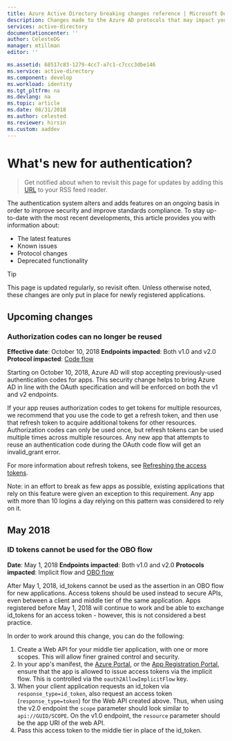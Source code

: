 ```yaml
---
title: Azure Active Directory breaking changes reference | Microsoft Docs
description: Changes made to the Azure AD protocols that may impact your application.
services: active-directory
documentationcenter: ''
author: CelesteDG
manager: mtillman
editor: ''

ms.assetid: 68517c83-1279-4cc7-a7c1-c7ccc3dbe146
ms.service: active-directory
ms.component: develop
ms.workload: identity
ms.tgt_pltfrm: na
ms.devlang: na
ms.topic: article
ms.date: 08/31/2018
ms.author: celested
ms.reviewer: hirsin
ms.custom: aaddev
---
```


# What's new for authentication? 

>Get notified about when to revisit this page for updates by adding this [URL](https://docs.microsoft.com/api/search/rss?search=%22whats%20new%20for%20authentication%22&locale=en-us) to your RSS feed reader.

The authentication system alters and adds features on an ongoing basis in order to improve security and improve standards compliance. To stay up-to-date with the most recent developments, this article provides you with information about:

- The latest features
- Known issues
- Protocol changes
- Deprecated functionality

> [!TIP] 
> This page is updated regularly, so revisit often. Unless otherwise noted, these changes are only put in place for newly registered applications.  

## Upcoming changes

### Authorization codes can no longer be reused

**Effective date**: October 10, 2018
**Endpoints impacted**: Both v1.0 and v2.0
**Protocol impacted**: [Code flow](v2-oauth2-auth-code-flow.md)

Starting on October 10, 2018, Azure AD will stop accepting previously-used authentication codes for apps.  This security change helps to bring Azure AD in line with the OAuth specification and will be enforced on both the v1 and v2 endpoints.

If your app reuses authorization codes to get tokens for multiple resources, we recommend that you use the code to get a refresh token, and then use that refresh token to acquire additional tokens for other resources. Authorization codes can only be used once, but refresh tokens can be used multiple times across multiple resources. Any new app that attempts to reuse an authentication code during the OAuth code flow will get an invalid_grant error.

For more information about refresh tokens, see [Refreshing the access tokens](v1-protocols-oauth-code.md#refreshing-the-access-tokens).

Note: in an effort to break as few apps as possible, existing applications that rely on this feature were given an exception to this requirement.  Any app with more than 10 logins a day relying on this pattern was considered to rely on it.  

## May 2018

### ID tokens cannot be used for the OBO flow

**Date**: May 1, 2018
**Endpoints impacted**: Both v1.0 and v2.0
**Protocols impacted**: Implicit flow and [OBO flow](v1-oauth2-on-behalf-of-flow.md)

After May 1, 2018, id_tokens cannot be used as the assertion in an OBO flow for new applications.  Access tokens should be used instead to secure APIs, even between a client and middle tier of the same application.  Apps registered before May 1, 2018 will continue to work and be able to exchange id_tokens for an access token - however, this is not considered a best practice.

In order to work around this change, you can do the following:

1. Create a Web API for your middle tier application, with one or more scopes.  This will allow finer grained control and security.
1. In your app's manifest, the [Azure Portal](https://portal.azure.com), or the [App Registration Portal](https://apps.dev.microsoft.com), ensure that the app is allowed to issue access tokens via the implicit flow. This is controlled via the `oauth2AllowImplicitFlow` key.
1. When your client application requests an id_token via `response_type=id_token`, also request an access token (`response_type=token`) for the Web API created above.  Thus, when using the v2.0 endpoint the `scope` parameter should look similar to `api://GUID/SCOPE`.  On the v1.0 endpoint, the `resource` parameter should be the app URI of the web API.
1. Pass this access token to the middle tier in place of the id_token.  
